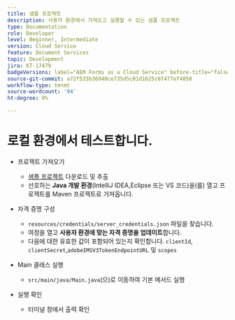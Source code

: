 ```yaml
---
title: 샘플 프로젝트
description: 사용자 환경에서 가져오고 실행할 수 있는 샘플 프로젝트
type: Documentation
role: Developer
level: Beginner, Intermediate
version: Cloud Service
feature: Document Services
topic: Development
jira: KT-17479
badgeVersions: label="AEM Forms as a Cloud Service" before-title="false"
source-git-commit: a72f533b36940ce735d5c01d1625c6f477ef4850
workflow-type: tm+mt
source-wordcount: '94'
ht-degree: 0%

---
```



# 로컬 환경에서 테스트합니다.

* 프로젝트 가져오기

   * [샘플 프로젝트](./assets/formsdocumentservices.zip) 다운로드 및 추출
   * 선호하는 **Java 개발 환경**(IntelliJ IDEA,Eclipse 또는 VS 코드)을(를) 열고 프로젝트를 Maven 프로젝트로 가져옵니다.
* 자격 증명 구성

   * `resources/credentials/server_credentials.json` 파일을 찾습니다.
   * 여정을 열고 **사용자 환경에 맞는 자격 증명을 업데이트**&#x200B;합니다.
   * 다음에 대한 유효한 값이 포함되어 있는지 확인합니다.
     `clientId`, `clientSecret`,`adobeIMSV3TokenEndpointURL` 및
     `scopes`

* Main 클래스 실행

   * `src/main/java/Main.java`(으)로 이동하여 기본 메서드 실행

* 실행 확인
   * 터미널 창에서 출력 확인

